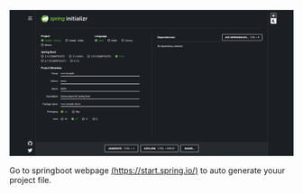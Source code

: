 ![name](/component/source_image/springboot_mainpage.png)

Go to springboot webpage [(https://start.spring.io/)](https://start.spring.io/) to auto generate youur project file.
